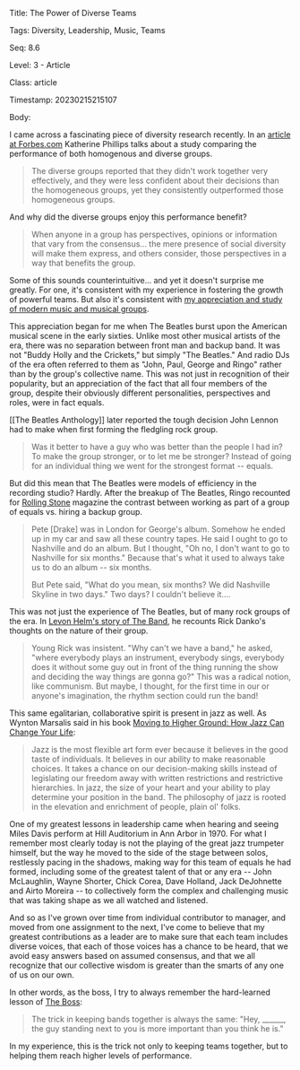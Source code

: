 Title:  The Power of Diverse Teams

Tags:   Diversity, Leadership, Music, Teams

Seq:    8.6

Level:  3 - Article

Class:  article

Timestamp: 20230215215107

Body:

I came across a fascinating piece of diversity research recently. In an [article at Forbes.com][phillips] Katherine Phillips talks about a study comparing the performance of both homogenous and diverse groups. 

> The diverse groups reported that they didn't work together very effectively, and they were less confident about their decisions than the homogeneous groups, yet they consistently outperformed those homogeneous groups.

And why did the diverse groups enjoy this performance benefit?

> When anyone in a group has perspectives, opinions or information that vary from the consensus... the mere presence of social diversity will make them express, and others consider, those perspectives in a way that benefits the group.

Some of this sounds counterintuitive... and yet it doesn't surprise me greatly. For one, it's consistent with my  experience in fostering the growth of powerful teams. But also it's consistent with [my appreciation and study of modern music and musical groups][reason]. 

This appreciation began for me when The Beatles burst upon the American musical scene in the early sixties. Unlike most other musical artists of the era, there was no separation between front man and backup band. It was not "Buddy Holly and the Crickets," but simply "The Beatles." And radio DJs of the era often referred to them as "John, Paul, George and Ringo" rather than by the group's collective name. This was not just in recognition of their popularity, but an appreciation of the fact that all four members of the group, despite their obviously different personalities, perspectives and roles, were in fact equals. 

[[The Beatles Anthology]] later reported the tough decision John Lennon had to make when first forming the fledgling rock group.

> Was it better to have a guy who was better than the people I had in? To make the group stronger, or to let me be stronger? Instead of going for an individual thing we went for the strongest format -- equals.

But did this mean that The Beatles were models of efficiency in the recording studio? Hardly. After the breakup of The Beatles, Ringo recounted for [Rolling Stone](https://www.rollingstone.com) magazine the contrast between working as part of a group of equals vs. hiring a backup group.

> Pete [Drake] was in London for George's album. Somehow he ended up in my car and saw all these country tapes. He said I ought to go to Nashville and do an album. But I thought, "Oh no, I don't want to go to Nashville for six months." Because that's what it used to always take us to do an album -- six months. 
>
> But Pete said, "What do you mean, six months? We did Nashville Skyline in two days." Two days? I couldn't believe it.... 

This was not just the experience of The Beatles, but of many rock groups of the era. In [Levon Helm's story of The Band](https://amzn.to/3xpSQv3), he recounts Rick Danko's thoughts on the nature of their group.

> Young Rick was insistent. "Why can't we have a band," he asked, "where everybody plays an instrument, everybody sings, everybody does it without some guy out in front of the thing running the show and deciding the way things are gonna go?" This was a radical notion, like communism. But maybe, I thought, for the first time in our or anyone's imagination, the rhythm section could run the band!

This same egalitarian, collaborative spirit is present in jazz as well. As Wynton Marsalis said in his book [Moving to Higher Ground: How Jazz Can Change Your Life][marsalis]:

> Jazz is the most flexible art form ever because it believes in the good taste of individuals. It believes in our ability to make reasonable choices. It takes a chance on our decision-making skills instead of legislating our freedom away with written restrictions and restrictive hierarchies. In jazz, the size of your heart and your ability to play determine your position in the band. The philosophy of jazz is rooted in the elevation and enrichment of people, plain ol' folks.

One of my greatest lessons in leadership came when hearing and seeing Miles Davis perform at Hill Auditorium in Ann Arbor in 1970. For what I remember most clearly today is not the playing of the great jazz trumpeter himself, but the way he moved to the side of the stage between solos, restlessly pacing in the shadows, making way for this team of equals he had formed, including some of the greatest talent of that or any era -- John McLaughlin, Wayne Shorter, Chick Corea, Dave Holland, Jack DeJohnette and Airto Moreira -- to collectively form the complex and challenging music that was taking shape as we all watched and listened. 

And so as I've grown over time from individual contributor to manager, and moved from one assignment to the next, I've come to believe that my greatest contributions as a leader are to make sure that each team includes diverse voices, that each of those voices has a chance to be heard, that we avoid easy answers based on assumed consensus, and that we all recognize that our collective wisdom is greater than the smarts of any one of us on our own. 

In other words, as the boss, I try to always remember the hard-learned lesson of [The Boss][theboss]:

> The trick in keeping bands together is always the same: "Hey, ______, the guy standing next to you is more important than you think he is."

In my experience, this is the trick not only to keeping teams together, but to helping them reach higher levels of performance. 

[phillips]: http://www.forbes.com/2009/06/02/diversity-collaboration-teams-leadership-managing-creativity.html
[reason]:   http://www.reasontorock.com/
[beatles]:  ../wisdom/equals.html
[ringo]:    ../wisdom/what-do-you-mean-six-months.html
[stone]:    http://www.rollingstone.com
[helm]:     ../wisdom/the-rhythm-section-could-run-the-band.html
[marsalis]: https://amzn.to/3YCp1U4
[trick]:    ../wisdom/the-trick-in-keeping-bands-together.html
[theboss]:  http://en.wikipedia.org/wiki/Bruce_Springsteen
